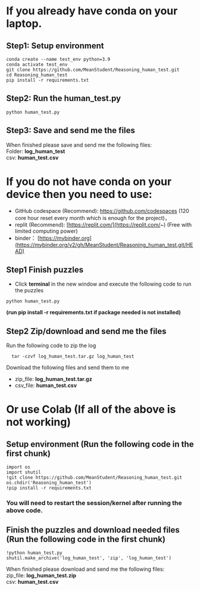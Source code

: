 # If you already have conda on your laptop.

## Step1: Setup environment
```
conda create --name test_env python=3.9
conda activate test_env
git clone https://github.com/MeanStudent/Reasoning_human_test.git
cd Reasoning_human_test
pip install -r requirements.txt
```

## Step2: Run the human_test.py
```
python human_test.py
```

## Step3: Save and send me the files
When finished please save and send me the following files:  
Folder: **log_human_test**  
csv: **human_test.csv**


# If you do not have conda on your device then you need to use:
- GitHub codespace (Recommend): https://github.com/codespaces (120 core hour reset every month which is enough for the project)，
- replit (Recommend): [https://replit.com/](https://replit.com/~) (Free with limited computing power)
- binder： [https://mybinder.org](https://mybinder.org/v2/gh/MeanStudent/Reasoning_human_test.git/HEAD)


## Step1 Finish puzzles
- Click **terminal** in the new window and execute the following code to run the puzzles
```
python human_test.py
```
**(run pip install -r requirements.txt if package needed is not installed)**

## Step2 Zip/download and send me the files
Run the following code to zip the log
```
  tar -czvf log_human_test.tar.gz log_human_test
```
Download the following files and send them to me
- zip_file: **log_human_test.tar.gz**
- csv_file: **human_test.csv**


# Or use Colab (If all of the above is not working)
## Setup environment (Run the following code in the first chunk)
```
import os
import shutil
!git clone https://github.com/MeanStudent/Reasoning_human_test.git
os.chdir('Reasoning_human_test')
!pip install -r requirements.txt
```
### You will need to restart the session/kernel after running the above code.

## Finish the puzzles and download needed files (Run the following code in the first chunk)
```
!python human_test.py
shutil.make_archive('log_human_test', 'zip', 'log_human_test')
```
When finished please download and send me the following files:  
zip_file: **log_human_test.zip**  
csv: **human_test.csv**


